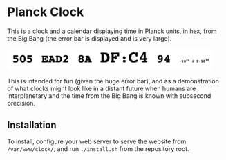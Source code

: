 # Planck Clock

This is a clock and a calendar displaying time in Planck units, in hex, from the Big Bang (the error bar is displayed and is very large).

<img src="READMEImages/clock.png" width="478">

This is intended for fun (given the huge error bar), and as a demonstration of what clocks might look like in a distant future when humans are interplanetary and the time from the Big Bang is known with subsecond precision.

## Installation

To install, configure your web server to serve the website from `/var/www/clock/`, and run `./install.sh` from the repository root.
